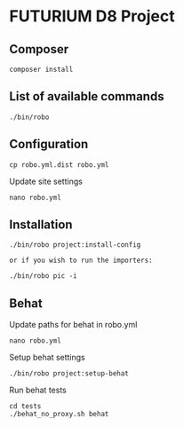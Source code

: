 # FUTURIUM D8 Project
 

## Composer

```
composer install
```

## List of available commands
```
./bin/robo
```


## Configuration

```
cp robo.yml.dist robo.yml
```

Update site settings
```
nano robo.yml
```

## Installation

```
./bin/robo project:install-config

or if you wish to run the importers:

./bin/robo pic -i

```

## Behat

Update paths for behat in robo.yml

```
nano robo.yml
```

Setup behat settings

```
./bin/robo project:setup-behat
```

Run behat tests

```
cd tests
./behat_no_proxy.sh behat
```
